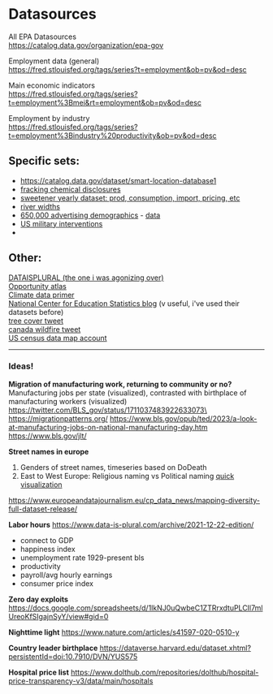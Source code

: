 # Datasources
All EPA Datasources\
https://catalog.data.gov/organization/epa-gov

Employment data (general)\
https://fred.stlouisfed.org/tags/series?t=employment&ob=pv&od=desc

Main economic indicators\
https://fred.stlouisfed.org/tags/series?t=employment%3Bmei&rt=employment&ob=pv&od=desc

Employment by industry\
https://fred.stlouisfed.org/tags/series?t=employment%3Bindustry%20productivity&ob=pv&od=desc

## Specific sets:
* https://catalog.data.gov/dataset/smart-location-database1
* [fracking chemical disclosures](https://fracfocus.org/)
* [sweetener yearly dataset: prod, consumption, import, pricing, etc](https://www.ers.usda.gov/data-products/sugar-and-sweeteners-yearbook-tables.aspx)
* [river widths](https://zenodo.org/record/6425657#.Y2AxIILMI-Q)
* [650,000 advertising demographics](https://themarkup.org/privacy/2023/06/08/from-heavy-purchasers-of-pregnancy-tests-to-the-depression-prone-we-found-650000-ways-advertisers-label-you) - [data](https://github.com/the-markup/xandr-audience-segments)
* [US military interventions](https://sites.tufts.edu/css/mip-research/mip-dataset/)
* 

## Other:
[DATAISPLURAL (the one i was agonizing over)](https://www.data-is-plural.com/)\
[Opportunity atlas](https://opportunityinsights.org/)\
[Climate data primer](https://www.climate.gov/maps-data/climate-data-primer)\
[National Center for Education Statistics blog](https://nces.ed.gov/blogs/nces/) (v useful, i've used their datasets before)\
[tree cover tweet](https://twitter.com/milos_agathon/status/1711039203365081534)\
[canada wildfire tweet](https://twitter.com/ClimateReality/status/1711004265320165812)\
[US census data map account](https://twitter.com/mapmakerbot)

---
### Ideas!
**Migration of manufacturing work, returning to community or no?**\
Manufacturing jobs per state (visualized), contrasted with birthplace of manufacturing workers (visualized)
https://twitter.com/BLS_gov/status/1711037483922633073\
https://migrationpatterns.org/
https://www.bls.gov/opub/ted/2023/a-look-at-manufacturing-jobs-on-national-manufacturing-day.htm
https://www.bls.gov/jlt/


**Street names in europe**
1. Genders of street names, timeseries based on DoDeath
2. East to West Europe: Religious naming vs Political naming
    [quick visualization](https://drive.google.com/drive/folders/1bB89FyhKQwod1bRD2cpTbbuUH6zjguWa?usp=drive_link)

https://www.europeandatajournalism.eu/cp_data_news/mapping-diversity-full-dataset-release/

**Labor hours**
https://www.data-is-plural.com/archive/2021-12-22-edition/
* connect to GDP
* happiness index
* unemployment rate 1929-present bls
* productivity
* payroll/avg hourly earnings
* consumer price index

**Zero day exploits**
https://docs.google.com/spreadsheets/d/1lkNJ0uQwbeC1ZTRrxdtuPLCIl7mlUreoKfSIgajnSyY/view#gid=0

**Nighttime light**
https://www.nature.com/articles/s41597-020-0510-y

**Country leader birthplace**
https://dataverse.harvard.edu/dataset.xhtml?persistentId=doi:10.7910/DVN/YUS575

**Hospital price list**
https://www.dolthub.com/repositories/dolthub/hospital-price-transparency-v3/data/main/hospitals